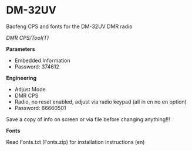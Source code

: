 # DM-32UV
Baofeng CPS and fonts for the DM-32UV DMR radio

*DMR CPS/Tool(T)*

**Parameters**

- Embedded Information
- Password: 374612

**Engineering**

- Adjust Mode
- DMR CPS
- Radio, no reset enabled, adjust via radio keypad (all in cn no en option)
- Password: 66660501

Save a copy of info on screen or via file before changing anything!!!

**Fonts**

Read Fonts.txt (Fonts.zip) for installation instructions (en)
